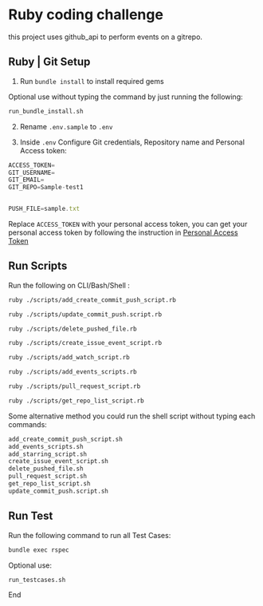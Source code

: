 # Ruby coding challenge

this project uses github_api to perform events on a gitrepo.

## Ruby | Git Setup

1. Run `bundle install` to install required gems

Optional use without typing the command by just running the following:
```bash
run_bundle_install.sh
```

2. Rename `.env.sample` to `.env`

3. Inside `.env` Configure Git credentials, Repository name and Personal Access token:

```js
ACCESS_TOKEN=
GIT_USERNAME=
GIT_EMAIL=
GIT_REPO=Sample-test1


PUSH_FILE=sample.txt
```

Replace `ACCESS_TOKEN` with your personal access token, you can get your personal access token by following the instruction in [Personal Access Token](https://docs.github.com/en/authentication/keeping-your-account-and-data-secure/creating-a-personal-access-token)

## Run Scripts
Run the following on CLI/Bash/Shell :

```bash
ruby ./scripts/add_create_commit_push_script.rb
```

```bash
ruby ./scripts/update_commit_push.script.rb
```

```bash
ruby ./scripts/delete_pushed_file.rb
```

```bash
ruby ./scripts/create_issue_event_script.rb
```

```bash
ruby ./scripts/add_watch_script.rb
```

```bash
ruby ./scripts/add_events_scripts.rb
```

```bash
ruby ./scripts/pull_request_script.rb
```

```bash
ruby ./scripts/get_repo_list_script.rb
```
Some alternative method you could run the shell script without typing each commands:

```bash
add_create_commit_push_script.sh
add_events_scripts.sh
add_starring_script.sh
create_issue_event_script.sh
delete_pushed_file.sh
pull_request_script.sh
get_repo_list_script.sh
update_commit_push.script.sh
```


## Run Test
Run the following command to run all Test Cases:

```bash
bundle exec rspec
```

Optional use:

```bash
run_testcases.sh
```

End